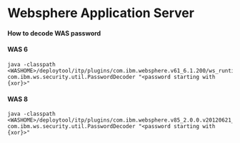 Websphere Application Server
=====

#### How to decode WAS password

#### WAS 6
	java -classpath <WASHOME>/deploytool/itp/plugins/com.ibm.websphere.v61_6.1.200/ws_runtime.jar com.ibm.ws.security.util.PasswordDecoder "<password starting with {xor}>"

#### WAS 8
	java -classpath <WASHOME>/deploytool/itp/plugins/com.ibm.websphere.v85_2.0.0.v20120621_2102/wasRuntimeUtilV85.jar com.ibm.ws.security.util.PasswordDecoder "<password starting with {xor}>"
	